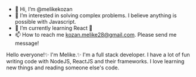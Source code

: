 - 👋 Hi, I’m @melikekozan
- 👀 I’m interested in solving complex problems. I believe anything is possible with Javascript.
- 🌱 I’m currently learning React 🎈
- 📫 How to reach me kozan.melike28@gmail.com. Please send me message!

 Hello everyone!✨ I'm Melike.✨ I'm a full stack developer. I have a lot of fun writing code with NodeJS, ReactJS and their frameworks. I love learning new things and reading someone else's code.

